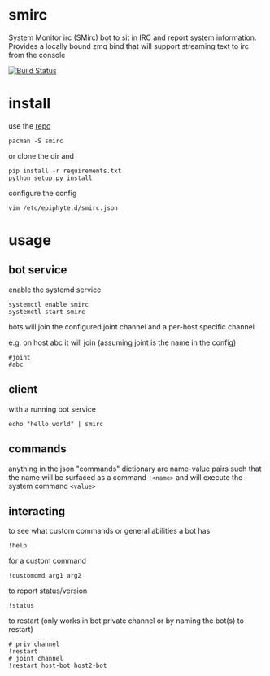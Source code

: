 smirc
===

System Monitor irc (SMirc) bot to sit in IRC and report system information. Provides a locally bound zmq bind that will support streaming text to irc from the console

[![Build Status](https://travis-ci.org/epiphyte/smirc.svg?branch=master)](https://travis-ci.org/epiphyte/smirc)

# install

use the [repo](https://mirror.epiphyte.network/repos)

```
pacman -S smirc
```

or clone the dir and
```
pip install -r requirements.txt
python setup.py install
```

configure the config
```
vim /etc/epiphyte.d/smirc.json
```

# usage

## bot service

enable the systemd service
```
systemctl enable smirc
systemctl start smirc
```

bots will join the configured joint channel and a per-host specific channel

e.g. on host abc it will join (assuming joint is the name in the config)
```
#joint
#abc
```

## client

with a running bot service
```
echo "hello world" | smirc
```

## commands

anything in the json "commands" dictionary are name-value pairs such that the name will be surfaced as a command `!<name>` and will execute the system command `<value>`

## interacting

to see what custom commands or general abilities a bot has
```
!help
```

for a custom command
```
!customcmd arg1 arg2
```

to report status/version
```
!status
```

to restart (only works in bot private channel or by naming the bot(s) to restart)
```
# priv channel
!restart
# joint channel
!restart host-bot host2-bot
```
